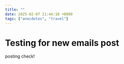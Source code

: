 ```yaml
---
title: ""
date: 2025-02-07 21:44:10 +0000
tags: ["anecdotes", "travel"]
---
```


# Testing for new emails post
posting check!
